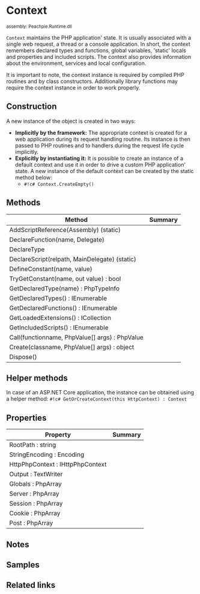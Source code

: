 # Context

<small>assembly: Peachpie.Runtime.dll</small>

`Context` maintains the PHP application' state. It is usually associated with a single web request, a thread or a console application. In short, the context remembers declared types and functions, global variables, 'static' locals and properties and included scripts. The context also provides information about the environment, services and local configuration.

It is important to note, the context instance is required by compiled PHP routines and by class constructors. Additionally library functions may require the context instance in order to work properly.

## Construction

A new instance of the object is created in two ways:

- **Implicitly by the framework:** The appropriate context is created for a web application during its request handling routine. Its instance is then passed to PHP routines and to handlers during the request life cycle implicitly.
- **Explicitly by instantiating it:** It is possible to create an instance of a default context and use it in order to drive a custom PHP application' state. A new instance of the default context can be created by the static method below:
    * `#!c# Context.CreateEmpty()`

## Methods

Method | Summary
---    | ---
AddScriptReference(Assembly) (static) | 
DeclareFunction(name, Delegate) | 
DeclareType<T> | 
DeclareScript(relpath, MainDelegate) (static) | 
DefineConstant(name, value) | 
TryGetConstant(name, out value) : bool | 
GetDeclaredType(name) : PhpTypeInfo | 
GetDeclaredTypes() : IEnumerable<PhpTypeInfo> | 
GetDeclaredFunctions() : IEnumerable<RoutineInfo> | 
GetLoadedExtensions() : ICollection<string> | 
GetIncludedScripts() : IEnumerable<ScriptInfo> | 
Call(functionname, PhpValue[] args) : PhpValue | 
Create(classname, PhpValue[] args) : object | 
Dispose() | 

## Helper methods

In case of an ASP.NET Core application, the instance can be obtained using a helper method: `#!c# GetOrCreateContext(this HttpContext) : Context`

## Properties

Property | Summary
---      | ---
RootPath : string | 
StringEncoding : Encoding | 
HttpPhpContext : IHttpPhpContext | 
Output : TextWriter | 
Globals : PhpArray | 
Server : PhpArray | 
Session : PhpArray | 
Cookie : PhpArray | 
Post : PhpArray | 

## Notes

## Samples

## Related links